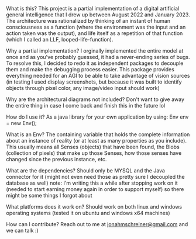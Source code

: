 What is this?
This project is a partial implementation of a digital artificial general intelligence that I drew up between August 2022 and January 2023. The architecture was rationalized by thinking of an instant of human consciousness as a function (where the environment was the input and an action taken was the output), and life itself as a repetition of that function (which I called an LLF, looped-life-function).

Why a partial implementation? 
I orginally implemented the entire model at once and as you've probably guessed, it had a never-ending series of bugs. To resolve this, I decided to redo it as independent packages to decouple them and make the debugging process easier.
This package provides everything needed for an AGI to be able to take advantage of vision sources (in testing I used display screenshots, but because it was built to identify objects through pixel color, any image/video input should work)

Why are the architectural diagrams not included?
Don't want to give away the entire thing in case I come back and finish this in the future lol

How do I use it?
As a java library for your own application by using: Env env = new Env();

What is an Env?
The containing variable that holds the complete information about an instance of reality (or at least as many properties as you include).
This usually means all Senses (objects) that have been found, the Blobs (collection of pixels) that make up those Senses, how those senses have changed since the previous instance, etc.

What are the dependencies?
Should only be MYSQL and the Java connector for it (might not even need those as pretty sure I decoupled the database as well)
note: I'm writing this a while after stopping work on it (needed to start earning money again in order to support myself) so there might be some things I forgot about

What platforms does it work on?
Should work on both linux and windows operating systems (tested it on ubuntu and windows x64 machines)

How can I contribute?
Reach out to me at jonahmschreiner@gmail.com and we can talk :)
